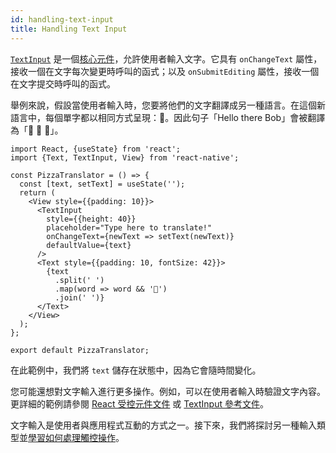 ```yaml
---
id: handling-text-input
title: Handling Text Input
---
```


[`TextInput`](textinput#content) 是一個[核心元件](intro-react-native-components)，允許使用者輸入文字。它具有 `onChangeText` 屬性，接收一個在文字每次變更時呼叫的函式；以及 `onSubmitEditing` 屬性，接收一個在文字提交時呼叫的函式。

舉例來說，假設當使用者輸入時，您要將他們的文字翻譯成另一種語言。在這個新語言中，每個單字都以相同方式呈現：🍕。因此句子「Hello there Bob」會被翻譯為「🍕 🍕 🍕」。

```SnackPlayer name=Handling%20Text%20Input
import React, {useState} from 'react';
import {Text, TextInput, View} from 'react-native';

const PizzaTranslator = () => {
  const [text, setText] = useState('');
  return (
    <View style={{padding: 10}}>
      <TextInput
        style={{height: 40}}
        placeholder="Type here to translate!"
        onChangeText={newText => setText(newText)}
        defaultValue={text}
      />
      <Text style={{padding: 10, fontSize: 42}}>
        {text
          .split(' ')
          .map(word => word && '🍕')
          .join(' ')}
      </Text>
    </View>
  );
};

export default PizzaTranslator;
```

在此範例中，我們將 `text` 儲存在狀態中，因為它會隨時間變化。

您可能還想對文字輸入進行更多操作。例如，可以在使用者輸入時驗證文字內容。更詳細的範例請參閱 [React 受控元件文件](https://reactjs.org/docs/forms.html#controlled-components) 或 [TextInput 參考文件](textinput.md)。

文字輸入是使用者與應用程式互動的方式之一。接下來，我們將探討另一種輸入類型並[學習如何處理觸控操作](handling-touches.md)。
